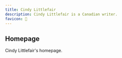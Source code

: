 ```yaml
---
title: Cindy Littlefair
description: Cindy Littlefair is a Canadian writer.
favicon: 📖
---
```


## Homepage

Cindy Littlefair's homepage.
